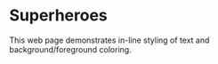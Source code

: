# Superheroes
This web page demonstrates in-line styling of text and background/foreground coloring.
